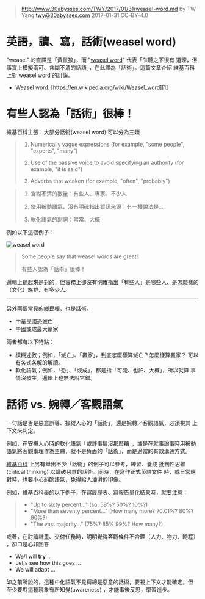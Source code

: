﻿> http://www.30abysses.com/TWY/2017/01/31/weasel-word.md
> by TW Yang <twy@30abysses.com> 2017-01-31 CC-BY-4.0

# 英語，讀、寫，話術(weasel word)

"weasel"  的直譯是「黃鼠狼」，而 "[weasel word][1]" 代表「乍聽之下很有
道理，但事實上模擬兩可、含糊不清的話語」，在此譯為「話術」。這篇文章介紹
維基百科上對 weasel word  的討論。

* Weasel word: [https://en.wikipedia.org/wiki/Weasel_word][1]

[1]: https://en.wikipedia.org/wiki/Weasel_word



# 有些人認為「話術」很棒！

維基百科主張：大部分話術(weasel word) 可以分為三類

> 1. Numerically vague expressions (for example, "some people", "experts", "many")
>
> 2. Use of the passive voice to avoid specifying an authority (for example, "it is said")
>
> 3. Adverbs that weaken (for example, "often", "probably")

> 1.  含糊不清的數量：有些人、專家、不少人
>
> 2.  使用被動語氣，沒有明確指出資訊來源：有一種說法是…
>
> 3.  軟化語氣的副詞：常常、大概

例如以下這個例子：

![weasel word][2]

> Some people say that weasel words are great!
>
> 有些人認為「話術」很棒！

[2]: https://upload.wikimedia.org/wikipedia/commons/1/11/Weasel_words.svg

邏輯上聽起來是對的，但實務上卻沒有明確指出「有些人」是哪些人、是怎麼樣的
（文化）族群、有多少人。

---

另外兩個常見的鄉民梗，也是話術。

* 中華民國恐滅亡
* 中國或成最大贏家

兩者都有以下特點：

* 模糊述敘；例如，「滅亡」、「贏家」，到底怎麼樣算滅亡？怎麼樣算贏家？
  可以有各式各解的解讀。
* 軟化語氣；例如，「恐」、「或成」，都是指「可能、也許、大概」，所以就算
  事情沒發生，邏輯上也無法說它錯。



# 話術 vs.  婉轉／客觀語氣

一句話是否是惡意誤導、操縱人心的「話術」，還是婉轉／客觀語氣，必須視其
上下文來判定。

例如，在安撫人心時的軟化語氣「或許事情沒那麼糟」，或是在就事論事時用被動
語氣將客觀事理作為主體，就不是負面的「話術」，而是適當的有效溝通方式。

[維基百科][1] 上另有舉出不少「話術」的例子可以參考，練習、養成
批判性思維(critical thinking) 以識破惡意的話術。同時，在寫作正式英語文件
時，或日常應對時，也要小心斟酌語氣，免得給人油滑的印像。

例如，維基百科舉的以下例子，在寫履歷表、寫報告量化結果時，就要注意：

> * "Up to sixty percent..." (so, 59%? 50%? 10%?)
> * "More than seventy percent..." (How many more? 70.01%? 80%? 90%?)
> * "The vast majority..." (75%? 85% 99%? How many?)

或著，在討論計畫、交付任務時，明明覺得客觀條件不合理（人力、物力、時程）
，卻口是心非回答

* We/I will **try** ...
* Let's see how this goes ...
* We will adapt ...

如之前所說的，這種中化語氣不見得總是惡意的話術，要視上下文才能確定，但
至少要對這種現象有所知覺(awareness) ，才能事後反思，學習進步。
